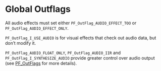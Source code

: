 # Global Outflags

All audio effects must set either `PF_OutFlag_AUDIO_EFFECT_TOO` or `PF_OutFlag_AUDIO_EFFECT_ONLY`.

`PF_OutFlag_I_USE_AUDIO` is for visual effects that check out audio data, but don’t modify it.

`PF_OutFlag_AUDIO_FLOAT_ONLY`, `PF_OutFlag_AUDIO_IIR` and `PF_OutFlag_I_SYNTHESIZE_AUDIO` provide greater control over audio output (see [PF_OutFlags](../effect-basics/PF_OutData.md#effect-basics-pf-outdata-pf-outflags) for more details).
